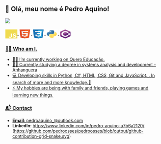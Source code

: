 ## :wave:	Olá, meu nome é Pedro Aquino!
 <div>
  <a href="https://github.com/pedroosses">
<img height="180em" src="https://github-readme-stats.vercel.app/api?username=pedroosses&show_icons=true&theme=monokai&include_all_commits=true&count_private=true"/>
</div>
<div style="display: inline_block"><br>
  <img align="center" alt="Rafa-Js" height="30" width="40" src="https://raw.githubusercontent.com/devicons/devicon/master/icons/javascript/javascript-plain.svg">
  <img align="center" alt="Rafa-HTML" height="30" width="40" src="https://raw.githubusercontent.com/devicons/devicon/master/icons/html5/html5-original.svg">
  <img align="center" alt="Rafa-CSS" height="30" width="40" src="https://raw.githubusercontent.com/devicons/devicon/master/icons/css3/css3-original.svg">
  <img align="center" alt="Rafa-Python" height="30" width="40" src="https://raw.githubusercontent.com/devicons/devicon/master/icons/python/python-original.svg">
  <img align="center" alt="Csharp" height="30" width="40" src="https://raw.githubusercontent.com/devicons/devicon/master/icons/csharp/csharp-original.svg">
 
 </div>

### 👦🏻 Who am I.
  
- 👷‍♂️ I’m currently working on Quero Educação.
- 👨‍🎓 Currently studying a degree in systems analysis and development - Anhanguera
- 💻 Developing skills in Python, C#, HTML, CSS, Git and JavaScript... In search of more and more knowledge.💭
- ⚡ My hobbies are being with family and friends, playing games and learning new things.
  
 
 ### :mailbox_with_mail:	Contact
 
 - **Email**: pedroaquino_@outlook.com
 - **LinkedIn**: https://www.linkedin.com/in/pedro-aquino-a7b6a2120/
 (https://github.com/pedroosses/pedroosses/blob/output/github-contribution-grid-snake.svg)
 
